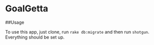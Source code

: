 # GoalGetta
##Usage

To use this app, just clone, run `rake db:migrate` and then run `shotgun`.
Everything should be set up.

